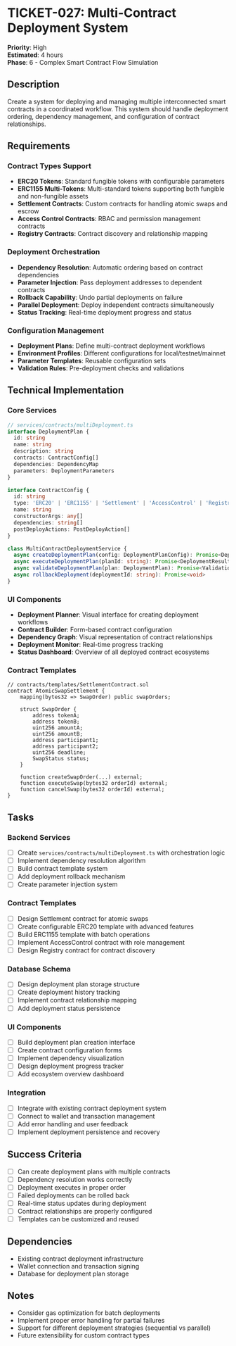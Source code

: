 # TICKET-027: Multi-Contract Deployment System

**Priority**: High  
**Estimated**: 4 hours  
**Phase**: 6 - Complex Smart Contract Flow Simulation

## Description
Create a system for deploying and managing multiple interconnected smart contracts in a coordinated workflow. This system should handle deployment ordering, dependency management, and configuration of contract relationships.

## Requirements

### Contract Types Support
- **ERC20 Tokens**: Standard fungible tokens with configurable parameters
- **ERC1155 Multi-Tokens**: Multi-standard tokens supporting both fungible and non-fungible assets
- **Settlement Contracts**: Custom contracts for handling atomic swaps and escrow
- **Access Control Contracts**: RBAC and permission management contracts
- **Registry Contracts**: Contract discovery and relationship mapping

### Deployment Orchestration
- **Dependency Resolution**: Automatic ordering based on contract dependencies
- **Parameter Injection**: Pass deployment addresses to dependent contracts
- **Rollback Capability**: Undo partial deployments on failure
- **Parallel Deployment**: Deploy independent contracts simultaneously
- **Status Tracking**: Real-time deployment progress and status

### Configuration Management
- **Deployment Plans**: Define multi-contract deployment workflows
- **Environment Profiles**: Different configurations for local/testnet/mainnet
- **Parameter Templates**: Reusable configuration sets
- **Validation Rules**: Pre-deployment checks and validations

## Technical Implementation

### Core Services
```typescript
// services/contracts/multiDeployment.ts
interface DeploymentPlan {
  id: string
  name: string
  description: string
  contracts: ContractConfig[]
  dependencies: DependencyMap
  parameters: DeploymentParameters
}

interface ContractConfig {
  id: string
  type: 'ERC20' | 'ERC1155' | 'Settlement' | 'AccessControl' | 'Registry'
  name: string
  constructorArgs: any[]
  dependencies: string[]
  postDeployActions: PostDeployAction[]
}

class MultiContractDeploymentService {
  async createDeploymentPlan(config: DeploymentPlanConfig): Promise<DeploymentPlan>
  async executeDeploymentPlan(planId: string): Promise<DeploymentResult>
  async validateDeploymentPlan(plan: DeploymentPlan): Promise<ValidationResult>
  async rollbackDeployment(deploymentId: string): Promise<void>
}
```

### UI Components
- **Deployment Planner**: Visual interface for creating deployment workflows
- **Contract Builder**: Form-based contract configuration
- **Dependency Graph**: Visual representation of contract relationships
- **Deployment Monitor**: Real-time progress tracking
- **Status Dashboard**: Overview of all deployed contract ecosystems

### Contract Templates
```solidity
// contracts/templates/SettlementContract.sol
contract AtomicSwapSettlement {
    mapping(bytes32 => SwapOrder) public swapOrders;
    
    struct SwapOrder {
        address tokenA;
        address tokenB;
        uint256 amountA;
        uint256 amountB;
        address participant1;
        address participant2;
        uint256 deadline;
        SwapStatus status;
    }
    
    function createSwapOrder(...) external;
    function executeSwap(bytes32 orderId) external;
    function cancelSwap(bytes32 orderId) external;
}
```

## Tasks

### Backend Services
- [ ] Create `services/contracts/multiDeployment.ts` with orchestration logic
- [ ] Implement dependency resolution algorithm
- [ ] Build contract template system
- [ ] Add deployment rollback mechanism
- [ ] Create parameter injection system

### Contract Templates
- [ ] Design Settlement contract for atomic swaps
- [ ] Create configurable ERC20 template with advanced features
- [ ] Build ERC1155 template with batch operations
- [ ] Implement AccessControl contract with role management
- [ ] Design Registry contract for contract discovery

### Database Schema
- [ ] Design deployment plan storage structure
- [ ] Create deployment history tracking
- [ ] Implement contract relationship mapping
- [ ] Add deployment status persistence

### UI Components
- [ ] Build deployment plan creation interface
- [ ] Create contract configuration forms
- [ ] Implement dependency visualization
- [ ] Design deployment progress tracker
- [ ] Add ecosystem overview dashboard

### Integration
- [ ] Integrate with existing contract deployment system
- [ ] Connect to wallet and transaction management
- [ ] Add error handling and user feedback
- [ ] Implement deployment persistence and recovery

## Success Criteria
- [ ] Can create deployment plans with multiple contracts
- [ ] Dependency resolution works correctly
- [ ] Deployment executes in proper order
- [ ] Failed deployments can be rolled back
- [ ] Real-time status updates during deployment
- [ ] Contract relationships are properly configured
- [ ] Templates can be customized and reused

## Dependencies
- Existing contract deployment infrastructure
- Wallet connection and transaction signing
- Database for deployment plan storage

## Notes
- Consider gas optimization for batch deployments
- Implement proper error handling for partial failures
- Support for different deployment strategies (sequential vs parallel)
- Future extensibility for custom contract types
